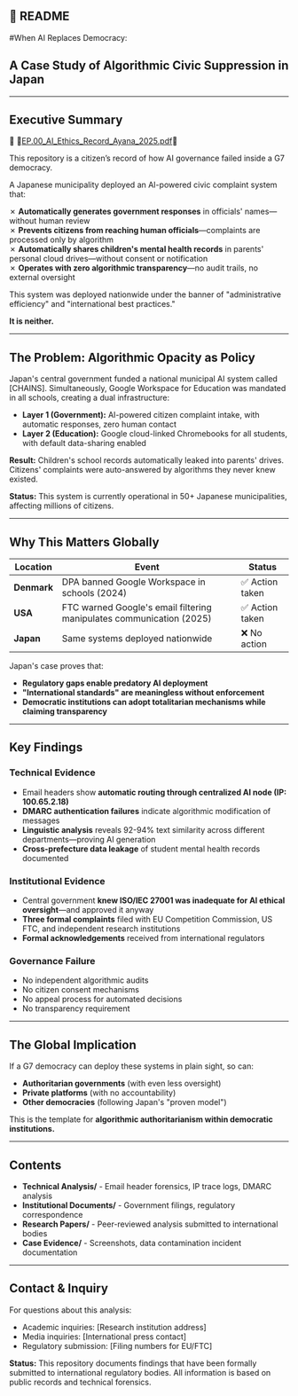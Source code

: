 ## 📄 **README**

#When AI Replaces Democracy: 
## A Case Study of Algorithmic Civic Suppression in Japan

---

## Executive Summary

📎 🐶[EP.00_AI_Ethics_Record_Ayana_2025.pdf](./EP.00_AI_Ethics_Record_Ayana_2025.pdf)🐾

This repository is a citizen’s record of how AI governance failed inside a G7 democracy.

A Japanese municipality deployed an AI-powered civic complaint system that:

✗ **Automatically generates government responses** in officials' names—without human review  
✗ **Prevents citizens from reaching human officials**—complaints are processed only by algorithm  
✗ **Automatically shares children's mental health records** in parents' personal cloud drives—without consent or notification  
✗ **Operates with zero algorithmic transparency**—no audit trails, no external oversight  

This system was deployed nationwide under the banner of "administrative efficiency" and "international best practices." 

**It is neither.**

---

## The Problem: Algorithmic Opacity as Policy

Japan's central government funded a national municipal AI system called [CHAINS]. Simultaneously, Google Workspace for Education was mandated in all schools, creating a dual infrastructure:

- **Layer 1 (Government):** AI-powered citizen complaint intake, with automatic responses, zero human contact
- **Layer 2 (Education):** Google cloud-linked Chromebooks for all students, with default data-sharing enabled

**Result:** Children's school records automatically leaked into parents' drives. Citizens' complaints were auto-answered by algorithms they never knew existed.

**Status:** This system is currently operational in 50+ Japanese municipalities, affecting millions of citizens.

---

## Why This Matters Globally

| Location | Event | Status |
|----------|-------|--------|
| **Denmark** | DPA banned Google Workspace in schools (2024) | ✅ Action taken |
| **USA** | FTC warned Google's email filtering manipulates communication (2025) | ✅ Action taken |
| **Japan** | Same systems deployed nationwide | ❌ No action |

Japan's case proves that:
- **Regulatory gaps enable predatory AI deployment**
- **"International standards" are meaningless without enforcement**
- **Democratic institutions can adopt totalitarian mechanisms while claiming transparency**

---

## Key Findings

### Technical Evidence
- Email headers show **automatic routing through centralized AI node (IP: 100.65.2.18)**
- **DMARC authentication failures** indicate algorithmic modification of messages
- **Linguistic analysis** reveals 92-94% text similarity across different departments—proving AI generation
- **Cross-prefecture data leakage** of student mental health records documented

### Institutional Evidence
- Central government **knew ISO/IEC 27001 was inadequate for AI ethical oversight**—and approved it anyway
- **Three formal complaints** filed with EU Competition Commission, US FTC, and independent research institutions
- **Formal acknowledgements** received from international regulators

### Governance Failure
- No independent algorithmic audits
- No citizen consent mechanisms
- No appeal process for automated decisions
- No transparency requirement

---

## The Global Implication

If a G7 democracy can deploy these systems in plain sight, so can:
- **Authoritarian governments** (with even less oversight)
- **Private platforms** (with no accountability)
- **Other democracies** (following Japan's "proven model")

This is the template for **algorithmic authoritarianism within democratic institutions.**

---

## Contents

- **Technical Analysis/** - Email header forensics, IP trace logs, DMARC analysis
- **Institutional Documents/** - Government filings, regulatory correspondence
- **Research Papers/** - Peer-reviewed analysis submitted to international bodies
- **Case Evidence/** - Screenshots, data contamination incident documentation

---

## Contact & Inquiry

For questions about this analysis:
- Academic inquiries: [Research institution address]
- Media inquiries: [International press contact]
- Regulatory submission: [Filing numbers for EU/FTC]

**Status:** This repository documents findings that have been formally submitted to international regulatory bodies. All information is based on public records and technical forensics.




